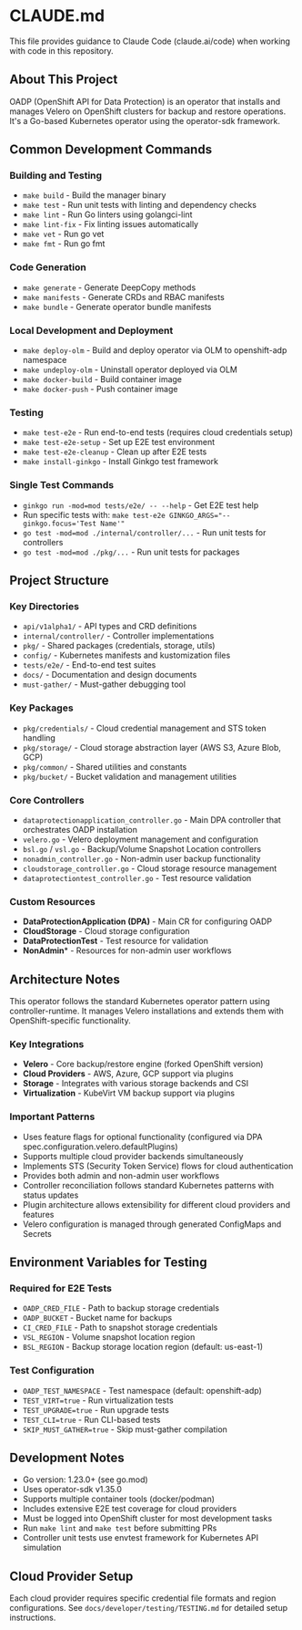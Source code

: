 # CLAUDE.md

This file provides guidance to Claude Code (claude.ai/code) when working with code in this repository.

## About This Project

OADP (OpenShift API for Data Protection) is an operator that installs and manages Velero on OpenShift clusters for backup and restore operations. It's a Go-based Kubernetes operator using the operator-sdk framework.

## Common Development Commands

### Building and Testing
- `make build` - Build the manager binary
- `make test` - Run unit tests with linting and dependency checks
- `make lint` - Run Go linters using golangci-lint
- `make lint-fix` - Fix linting issues automatically
- `make vet` - Run go vet
- `make fmt` - Run go fmt

### Code Generation
- `make generate` - Generate DeepCopy methods
- `make manifests` - Generate CRDs and RBAC manifests
- `make bundle` - Generate operator bundle manifests

### Local Development and Deployment
- `make deploy-olm` - Build and deploy operator via OLM to openshift-adp namespace
- `make undeploy-olm` - Uninstall operator deployed via OLM
- `make docker-build` - Build container image
- `make docker-push` - Push container image

### Testing
- `make test-e2e` - Run end-to-end tests (requires cloud credentials setup)
- `make test-e2e-setup` - Set up E2E test environment
- `make test-e2e-cleanup` - Clean up after E2E tests
- `make install-ginkgo` - Install Ginkgo test framework

### Single Test Commands
- `ginkgo run -mod=mod tests/e2e/ -- --help` - Get E2E test help
- Run specific tests with: `make test-e2e GINKGO_ARGS="--ginkgo.focus='Test Name'"`
- `go test -mod=mod ./internal/controller/...` - Run unit tests for controllers
- `go test -mod=mod ./pkg/...` - Run unit tests for packages

## Project Structure

### Key Directories
- `api/v1alpha1/` - API types and CRD definitions
- `internal/controller/` - Controller implementations
- `pkg/` - Shared packages (credentials, storage, utils)
- `config/` - Kubernetes manifests and kustomization files
- `tests/e2e/` - End-to-end test suites
- `docs/` - Documentation and design documents
- `must-gather/` - Must-gather debugging tool

### Key Packages
- `pkg/credentials/` - Cloud credential management and STS token handling
- `pkg/storage/` - Cloud storage abstraction layer (AWS S3, Azure Blob, GCP)
- `pkg/common/` - Shared utilities and constants
- `pkg/bucket/` - Bucket validation and management utilities

### Core Controllers
- `dataprotectionapplication_controller.go` - Main DPA controller that orchestrates OADP installation
- `velero.go` - Velero deployment management and configuration
- `bsl.go` / `vsl.go` - Backup/Volume Snapshot Location controllers
- `nonadmin_controller.go` - Non-admin user backup functionality
- `cloudstorage_controller.go` - Cloud storage resource management
- `dataprotectiontest_controller.go` - Test resource validation

### Custom Resources
- **DataProtectionApplication (DPA)** - Main CR for configuring OADP
- **CloudStorage** - Cloud storage configuration
- **DataProtectionTest** - Test resource for validation
- **NonAdmin*** - Resources for non-admin user workflows

## Architecture Notes

This operator follows the standard Kubernetes operator pattern using controller-runtime. It manages Velero installations and extends them with OpenShift-specific functionality.

### Key Integrations
- **Velero** - Core backup/restore engine (forked OpenShift version)
- **Cloud Providers** - AWS, Azure, GCP support via plugins
- **Storage** - Integrates with various storage backends and CSI
- **Virtualization** - KubeVirt VM backup support via plugins

### Important Patterns
- Uses feature flags for optional functionality (configured via DPA spec.configuration.velero.defaultPlugins)
- Supports multiple cloud provider backends simultaneously
- Implements STS (Security Token Service) flows for cloud authentication
- Provides both admin and non-admin user workflows
- Controller reconciliation follows standard Kubernetes patterns with status updates
- Plugin architecture allows extensibility for different cloud providers and features
- Velero configuration is managed through generated ConfigMaps and Secrets

## Environment Variables for Testing

### Required for E2E Tests
- `OADP_CRED_FILE` - Path to backup storage credentials
- `OADP_BUCKET` - Bucket name for backups
- `CI_CRED_FILE` - Path to snapshot storage credentials
- `VSL_REGION` - Volume snapshot location region
- `BSL_REGION` - Backup storage location region (default: us-east-1)

### Test Configuration
- `OADP_TEST_NAMESPACE` - Test namespace (default: openshift-adp)
- `TEST_VIRT=true` - Run virtualization tests
- `TEST_UPGRADE=true` - Run upgrade tests
- `TEST_CLI=true` - Run CLI-based tests
- `SKIP_MUST_GATHER=true` - Skip must-gather compilation

## Development Notes

- Go version: 1.23.0+ (see go.mod)
- Uses operator-sdk v1.35.0
- Supports multiple container tools (docker/podman)
- Includes extensive E2E test coverage for cloud providers
- Must be logged into OpenShift cluster for most development tasks
- Run `make lint` and `make test` before submitting PRs
- Controller unit tests use envtest framework for Kubernetes API simulation

## Cloud Provider Setup

Each cloud provider requires specific credential file formats and region configurations. See `docs/developer/testing/TESTING.md` for detailed setup instructions.